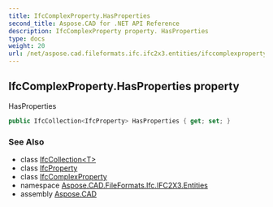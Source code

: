```yaml
---
title: IfcComplexProperty.HasProperties
second_title: Aspose.CAD for .NET API Reference
description: IfcComplexProperty property. HasProperties
type: docs
weight: 20
url: /net/aspose.cad.fileformats.ifc.ifc2x3.entities/ifccomplexproperty/hasproperties/
---
```

## IfcComplexProperty.HasProperties property

HasProperties

```csharp
public IfcCollection<IfcProperty> HasProperties { get; set; }
```

### See Also

* class [IfcCollection&lt;T&gt;](../../../aspose.cad.fileformats.ifc/ifccollection-1/)
* class [IfcProperty](../../ifcproperty/)
* class [IfcComplexProperty](../)
* namespace [Aspose.CAD.FileFormats.Ifc.IFC2X3.Entities](../../ifccomplexproperty/)
* assembly [Aspose.CAD](../../../)


